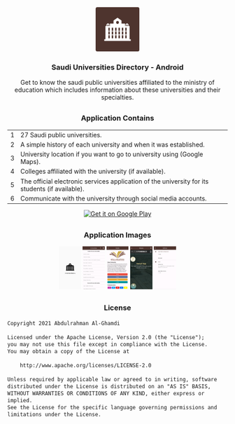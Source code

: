 <div align="center"><img src="./googlePlayAssets/icon/icon.png" width="20%"></div>

<h3 align="center">Saudi Universities Directory - Android</h3>

<p align="center">
    Get to know the saudi public universities affiliated to the ministry of education which includes information about these universities and their specialties.
</p>

##

<h3 align="center">Application Contains</h3>

<table align="center">
    <tr><td align="center">1</td><td>27 Saudi public universities.</td></tr>
    <tr><td align="center">2</td><td>A simple history of each university and when it was established.</td></tr>
    <tr><td align="center">3</td><td>University location if you want to go to university using (Google Maps).</td></tr>
    <tr><td align="center">4</td><td>Colleges affiliated with the university (if available).</td></tr>
    <tr><td align="center">5</td><td>The official electronic services application of the university for its students (if available).</td></tr>
    <tr><td align="center">6</td><td>Communicate with the university through social media accounts.</td></tr>
</table>

<div align="center">
    <a href='https://play.google.com/store/apps/details?id=com.ss.universitiesdirectory'>
        <img height="80px" alt='Get it on Google Play' src='https://play.google.com/intl/en_us/badges/images/generic/en_badge_web_generic.png'/>
    </a>
</div>

##

<h3 align="center">Application Images</h3>

<div align="center" >
    <img src="./googlePlayAssets/screenshots/1.png" width="10%">
    <img src="./googlePlayAssets/screenshots/2.png" width="10%">
    <img src="./googlePlayAssets/screenshots/3.png" width="10%">
    <img src="./googlePlayAssets/screenshots/4.png" width="10%">
    <img src="./googlePlayAssets/screenshots/5.png" width="10%">
</div>

##

<h3 align="center">License</h3>

```
Copyright 2021 Abdulrahman Al-Ghamdi

Licensed under the Apache License, Version 2.0 (the "License");
you may not use this file except in compliance with the License.
You may obtain a copy of the License at

    http://www.apache.org/licenses/LICENSE-2.0

Unless required by applicable law or agreed to in writing, software
distributed under the License is distributed on an "AS IS" BASIS,
WITHOUT WARRANTIES OR CONDITIONS OF ANY KIND, either express or implied.
See the License for the specific language governing permissions and
limitations under the License.
```
